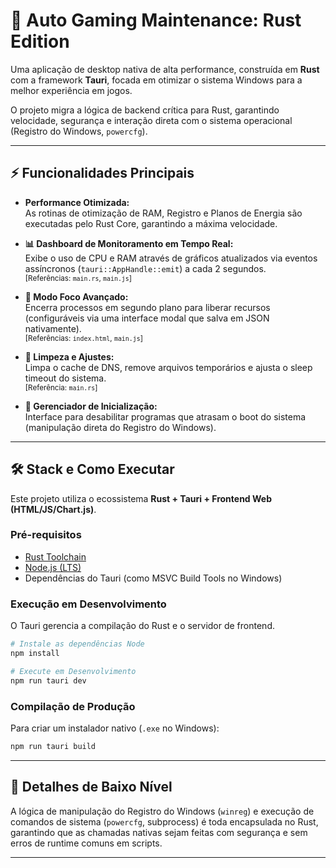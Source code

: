 # 🚀 Auto Gaming Maintenance: Rust Edition

Uma aplicação de desktop nativa de alta performance, construída em **Rust** com a framework **Tauri**, focada em otimizar o sistema Windows para a melhor experiência em jogos.

O projeto migra a lógica de backend crítica para Rust, garantindo velocidade, segurança e interação direta com o sistema operacional (Registro do Windows, `powercfg`).

---

## ⚡ Funcionalidades Principais

- **Performance Otimizada:**  
    As rotinas de otimização de RAM, Registro e Planos de Energia são executadas pelo Rust Core, garantindo a máxima velocidade.

- **📊 Dashboard de Monitoramento em Tempo Real:**  
    Exibe o uso de CPU e RAM através de gráficos atualizados via eventos assíncronos (`tauri::AppHandle::emit`) a cada 2 segundos.  
    <sub>[Referências: `main.rs`, `main.js`]</sub>

- **🎯 Modo Foco Avançado:**  
    Encerra processos em segundo plano para liberar recursos (configuráveis via uma interface modal que salva em JSON nativamente).  
    <sub>[Referências: `index.html`, `main.js`]</sub>

- **🧹 Limpeza e Ajustes:**  
    Limpa o cache de DNS, remove arquivos temporários e ajusta o sleep timeout do sistema.  
    <sub>[Referência: `main.rs`]</sub>

- **🔌 Gerenciador de Inicialização:**  
    Interface para desabilitar programas que atrasam o boot do sistema (manipulação direta do Registro do Windows).

---

## 🛠️ Stack e Como Executar

Este projeto utiliza o ecossistema **Rust + Tauri + Frontend Web (HTML/JS/Chart.js)**.

### Pré-requisitos

- [Rust Toolchain](https://www.rust-lang.org/tools/install)
- [Node.js (LTS)](https://nodejs.org/)
- Dependências do Tauri (como MSVC Build Tools no Windows)

### Execução em Desenvolvimento

O Tauri gerencia a compilação do Rust e o servidor de frontend.

```bash
# Instale as dependências Node
npm install

# Execute em Desenvolvimento
npm run tauri dev
```

### Compilação de Produção

Para criar um instalador nativo (`.exe` no Windows):

```bash
npm run tauri build
```

---

## 🔑 Detalhes de Baixo Nível

A lógica de manipulação do Registro do Windows (`winreg`) e execução de comandos de sistema (`powercfg`, subprocess) é toda encapsulada no Rust, garantindo que as chamadas nativas sejam feitas com segurança e sem erros de runtime comuns em scripts.

---